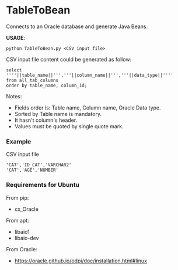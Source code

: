 # TableToBean
Connects to an Oracle database and generate Java Beans.

**USAGE**:

```
python TableToBean.py <CSV input file>
```

CSV input file content could be generated as follow:

```
select ''''||table_name||''','''||column_name||''','''||data_type||''''
from all_tab_columns
order by table_name, column_id;
```

Notes:
  - Fields order is: Table name, Column name, Oracle Data type.
  - Sorted by Table name is mandatory.
  - It hasn't column's header.
  - Values must be quoted by single quote mark.

### Example

CSV input file
```
'CAT','ID_CAT','VARCHAR2'
'CAT','AGE','NUMBER'
```

### Requirements for Ubuntu

From pip:
  
  - cx_Oracle

From apt:
  
  - libaio1
  - libaio-dev
  
From Oracle:
  
  - https://oracle.github.io/odpi/doc/installation.html#linux
